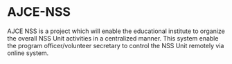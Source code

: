 # AJCE-NSS
AJCE NSS is a project which will enable the educational institute to organize the overall NSS Unit activities in a centralized manner.
This system enable the program officer/volunteer secretary to control the NSS Unit remotely via online system.
